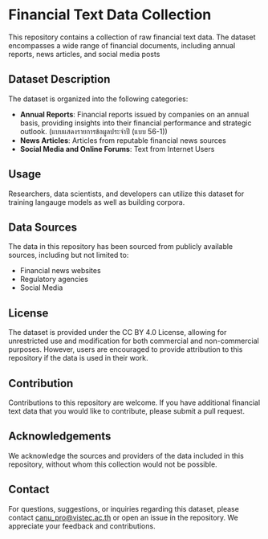 # Financial Text Data Collection

This repository contains a collection of raw financial text data. The dataset encompasses a wide range of financial documents, including annual reports, news articles, and social media posts

## Dataset Description

The dataset is organized into the following categories:

- **Annual Reports**: Financial reports issued by companies on an annual basis, providing insights into their financial performance and strategic outlook. (แบบแสดงรายการข้อมูลประจำปี (แบบ 56-1)) 
- **News Articles**: Articles from reputable financial news sources
- **Social Media and Online Forums**: Text from Internet Users

## Usage

Researchers, data scientists, and developers can utilize this dataset for training langauge models as well as building corpora.

## Data Sources

The data in this repository has been sourced from publicly available sources, including but not limited to:

- Financial news websites 
- Regulatory agencies 
- Social Media

## License

The dataset is provided under the CC BY 4.0 License, allowing for unrestricted use and modification for both commercial and non-commercial purposes. However, users are encouraged to provide attribution to this repository if the data is used in their work.

## Contribution

Contributions to this repository are welcome. If you have additional financial text data that you would like to contribute, please submit a pull request.

## Acknowledgements

We acknowledge the sources and providers of the data included in this repository, without whom this collection would not be possible.

## Contact

For questions, suggestions, or inquiries regarding this dataset, please contact canu_pro@vistec.ac.th or open an issue in the repository. We appreciate your feedback and contributions.

